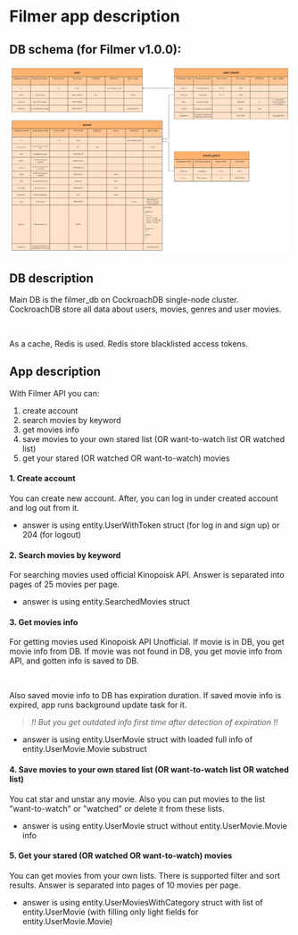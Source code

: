 # Filmer app description

## DB schema (for Filmer v1.0.0):

![db schema](./Filmer_db_schema.png)

## DB description

Main DB is the filmer_db on CockroachDB single-node cluster.
CockroachDB store all data about users, movies, genres and user movies.

<br>

As a cache, Redis is used.
Redis store blacklisted access tokens.

## App description

With Filmer API you can:
1. create account
2. search movies by keyword
3. get movies info
4. save movies to your own stared list (OR want-to-watch list OR watched list)
5. get your stared (OR watched OR want-to-watch) movies

#### 1. Create account

You can create new account. After, you can log in under created account and log out from it.

* answer is using entity.UserWithToken struct (for log in and sign up) or 204 (for logout)

#### 2. Search movies by keyword

For searching movies used official Kinopoisk API.
Answer is separated into pages of 25 movies per page.

* answer is using entity.SearchedMovies struct

#### 3. Get movies info

For getting movies used Kinopoisk API Unofficial.
If movie is in DB, you get movie info from DB.
If movie was not found in DB, you get movie info from API, and gotten info is saved to DB.

<br>

Also saved movie info to DB has expiration duration.
If saved movie info is expired, app runs background update task for it.

> _!! But you get outdated info first time after detection of expiration !!_

* answer is using entity.UserMovie struct with loaded full info of entity.UserMovie.Movie substruct

#### 4. Save movies to your own stared list (OR want-to-watch list OR watched list)

You cat star and unstar any movie.
Also you can put movies to the list "want-to-watch" or "watched" or delete it from these lists.

* answer is using entity.UserMovie struct without entity.UserMovie.Movie info

#### 5. Get your stared (OR watched OR want-to-watch) movies

You can get movies from your own lists.
There is supported filter and sort results.
Answer is separated into pages of 10 movies per page.

* answer is using entity.UserMoviesWithCategory struct with list of entity.UserMovie (with filling only light fields for entity.UserMovie.Movie)
